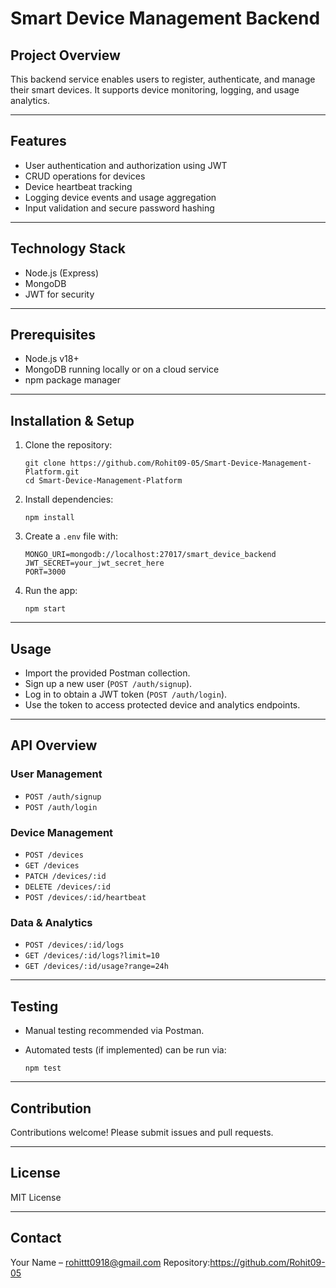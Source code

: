 # Smart Device Management Backend

## Project Overview

This backend service enables users to register, authenticate, and manage their smart devices. It supports device monitoring, logging, and usage analytics.

---

## Features

- User authentication and authorization using JWT
- CRUD operations for devices
- Device heartbeat tracking
- Logging device events and usage aggregation
- Input validation and secure password hashing

---

## Technology Stack

- Node.js (Express)
- MongoDB
- JWT for security

---

## Prerequisites

- Node.js v18+
- MongoDB running locally or on a cloud service
- npm package manager

---

## Installation & Setup

1. Clone the repository:

    ```
    git clone https://github.com/Rohit09-05/Smart-Device-Management-Platform.git
    cd Smart-Device-Management-Platform
    ```

2. Install dependencies:

    ```
    npm install
    ```

3. Create a `.env` file with:

    ```
    MONGO_URI=mongodb://localhost:27017/smart_device_backend
    JWT_SECRET=your_jwt_secret_here
    PORT=3000
    ```

4. Run the app:

    ```
    npm start
    ```

---

## Usage

- Import the provided Postman collection.
- Sign up a new user (`POST /auth/signup`).
- Log in to obtain a JWT token (`POST /auth/login`).
- Use the token to access protected device and analytics endpoints.

---

## API Overview

### User Management

- `POST /auth/signup`
- `POST /auth/login`

### Device Management

- `POST /devices`
- `GET /devices`
- `PATCH /devices/:id`
- `DELETE /devices/:id`
- `POST /devices/:id/heartbeat`

### Data & Analytics

- `POST /devices/:id/logs`
- `GET /devices/:id/logs?limit=10`
- `GET /devices/:id/usage?range=24h`

---

## Testing

- Manual testing recommended via Postman.
- Automated tests (if implemented) can be run via:

    ```
    npm test
    ```

---

## Contribution

Contributions welcome! Please submit issues and pull requests.

---

## License

MIT License

---

## Contact

Your Name – rohittt0918@gmail.com
Repository:https://github.com/Rohit09-05


